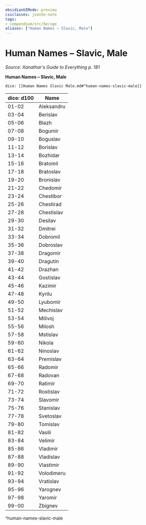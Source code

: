 ```yaml
---
obsidianUIMode: preview
cssclasses: json5e-note
tags:
- compendium/src/5e/xge
aliases: ["Human Names – Slavic, Male"]
---
```

# Human Names – Slavic, Male
*Source: Xanathar's Guide to Everything p. 181* 

**Human Names – Slavic, Male**

`dice: [[Human Names Slavic Male.md#^human-names-slavic-male]]`

| dice: d100 | Name |
|------------|------|
| 01-02 | Aleksandru |
| 03-04 | Berislav |
| 05-06 | Blazh |
| 07-08 | Bogumir |
| 09-10 | Boguslav |
| 11-12 | Borislav |
| 13-14 | Bozhidar |
| 15-16 | Bratomil |
| 17-18 | Bratoslav |
| 19-20 | Bronislav |
| 21-22 | Chedomir |
| 23-24 | Chestibor |
| 25-26 | Chestirad |
| 27-28 | Chestislav |
| 29-30 | Desilav |
| 31-32 | Dmitrei |
| 33-34 | Dobromil |
| 35-36 | Dobroslav |
| 37-38 | Dragomir |
| 39-40 | Dragutin |
| 41-42 | Drazhan |
| 43-44 | Gostislav |
| 45-46 | Kazimir |
| 47-48 | Kyrilu |
| 49-50 | Lyubomir |
| 51-52 | Mechislav |
| 53-54 | Milivoj |
| 55-56 | Milosh |
| 57-58 | Mstislav |
| 59-60 | Nikola |
| 61-62 | Ninoslav |
| 63-64 | Premislav |
| 65-66 | Radomir |
| 67-68 | Radovan |
| 69-70 | Ratimir |
| 71-72 | Rostislav |
| 73-74 | Slavomir |
| 75-76 | Stanislav |
| 77-78 | Svetoslav |
| 79-80 | Tomislav |
| 81-82 | Vasili |
| 83-84 | Velimir |
| 85-86 | Vladimir |
| 87-88 | Vladislav |
| 89-90 | Vlastimir |
| 91-92 | Volodimeru |
| 93-94 | Vratislav |
| 95-96 | Yarognev |
| 97-98 | Yaromir |
| 99-00 | Zbignev |
^human-names-slavic-male